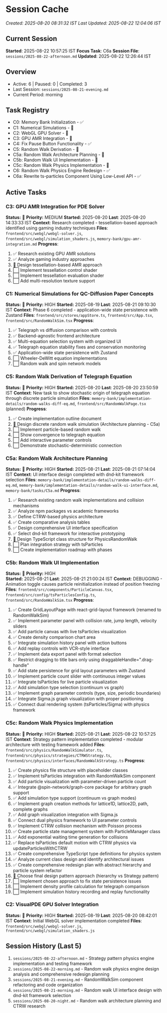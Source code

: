 # Session Cache

_Created: 2025-08-20 08:31:32 IST_
_Last Updated: 2025-08-22 12:04:06 IST_

## Current Session

**Started**: 2025-08-22 10:57:25 IST
**Focus Task**: C6a
**Session File**: `sessions/2025-08-22-afternoon.md`
**Updated**: 2025-08-22 12:26:44 IST

## Overview

- Active: 6 | Paused: 0 | Completed: 3
- Last Session: `sessions/2025-08-21-evening.md`
- Current Period: morning

## Task Registry

- C0: Memory Bank Initialization - ✅
- C1: Numerical Simulations - 🔄
- C2: WebGL GPU Solver - 🔄
- C3: GPU AMR Integration - 🔄
- C4: Fix Pause Button Functionality - ✅
- C5: Random Walk Derivation - 🔄
- C5a: Random Walk Architecture Planning - 🔄
- C5b: Random Walk UI Implementation - 🔄
- C5c: Random Walk Physics Implementation - 🔄
- C6: Random Walk Physics Engine Redesign - ✅
- C6a: Rewrite ts-particles Component Using Low-Level API - ✅

## Active Tasks

### C3: GPU AMR Integration for PDE Solver

**Status:** 🔄 **Priority:** MEDIUM
**Started:** 2025-08-20 **Last**: 2025-08-20 14:33:33 IST
**Context**: Research completed - tessellation-based approach identified using gaming industry techniques
**Files**: `frontend/src/webgl/webgl-solver.js`, `frontend/src/webgl/simulation_shaders.js`, `memory-bank/gpu-amr-integration.md`
**Progress**:

1. ✅ Research existing GPU AMR solutions
2. ✅ Analyze gaming industry approaches
3. 🔄 Design tessellation-based AMR approach
4. ⬜ Implement tessellation control shader
5. ⬜ Implement tessellation evaluation shader
6. ⬜ Add multi-resolution texture support

### C1: Numerical Simulations for QC-Diffusion Paper Concepts

**Status:** 🔄 **Priority:** HIGH
**Started:** 2025-08-19 **Last**: 2025-08-21 09:10:30 IST
**Context**: Phase 6 completed - application-wide state persistence with Zustand
**Files**: `frontend/src/stores/appStore.ts`, `frontend/src/App.tsx`, `frontend/src/RandomWalkSim.tsx`
**Progress**:

1. ✅ Telegraph vs diffusion comparison with controls
2. ✅ Backend-agnostic frontend architecture
3. ✅ Multi-equation selection system with organized UI
4. ✅ Telegraph equation stability fixes and conservation monitoring
5. ✅ Application-wide state persistence with Zustand
6. ⬜ Wheeler-DeWitt equation implementations
7. ⬜ Random walk and spin network models

### C5: Random Walk Derivation of Telegraph Equation

**Status:** 🔄 **Priority:** HIGH
**Started:** 2025-08-20 **Last**: 2025-08-20 23:50:59 IST
**Context**: New task to show stochastic origin of telegraph equation through discrete particle simulation
**Files**: `memory-bank/implementation-details/random-walks-diff-eq.md`, `frontend/src/RandomWalkPage.tsx` (planned)
**Progress**:

1. ✅ Create implementation outline document
2. 🔄 Design discrete random walk simulation (Architecture planning - C5a)
3. ⬜ Implement particle-based random walk
4. ⬜ Show convergence to telegraph equation
5. ⬜ Add interactive parameter controls
6. ⬜ Demonstrate stochastic-deterministic connection

### C5a: Random Walk Architecture Planning

**Status:** 🔄 **Priority:** HIGH
**Started:** 2025-08-21 **Last**: 2025-08-21 07:14:04 IST
**Context**: UI interface design completed with dnd-kit framework selection
**Files**: `memory-bank/implementation-details/random-walks-diff-eq.md`, `memory-bank/implementation-details/random-walk-ui-interface.md`, `memory-bank/tasks/C5a.md`
**Progress**:

1. ✅ Research existing random walk implementations and collision mechanisms
2. ✅ Analyze npm packages vs academic frameworks
3. ✅ Define CTRW-based physics architecture
4. ✅ Create comparative analysis tables
5. ✅ Design comprehensive UI interface specification
6. ✅ Select dnd-kit framework for interactive prototyping
7. 🔄 Design TypeScript class structure for PhysicsRandomWalk
8. ⬜ Plan integration strategy with tsParticles
9. ⬜ Create implementation roadmap with phases

### C5b: Random Walk UI Implementation

**Status:** 🔄 **Priority:** HIGH  
**Started:** 2025-08-21 **Last**: 2025-08-21 21:00:24 IST
**Context**: DEBUGGING - Animation toggle causes particle reinitialization instead of position freezing
**Files**: `frontend/src/components/ParticleCanvas.tsx`, `frontend/src/config/tsParticlesConfig.ts`, `frontend/src/RandomWalkSim.tsx`
**Progress**:

1. ✅ Create GridLayoutPage with react-grid-layout framework (renamed to RandomWalkSim)
2. ✅ Implement parameter panel with collision rate, jump length, velocity sliders
3. ✅ Add particle canvas with live tsParticles visualization
4. ✅ Create density comparison chart area
5. ✅ Integrate simulation history panel with action buttons
6. ✅ Add replay controls with VCR-style interface
7. ✅ Implement data export panel with format selection
8. ✅ Restrict dragging to title bars only using draggableHandle=".drag-handle"
9. ✅ Add state persistence for grid layout parameters with Zustand
10. ✅ Implement particle count slider with continuous integer values
11. ✅ Integrate tsParticles for live particle visualization
12. ✅ Add simulation type selection (continuum vs graph)
13. ✅ Implement graph parameter controls (type, size, periodic boundaries)
14. ✅ Integrate Sigma.js graph visualization with proper positioning
15. ✅ Connect dual rendering system (tsParticles/Sigma) with physics framework

### C5c: Random Walk Physics Implementation

**Status:** 🔄 **Priority:** HIGH
**Started:** 2025-08-21 **Last**: 2025-08-22 10:57:25 IST
**Context**: Strategy pattern implementation completed - modular architecture with testing framework added
**Files**: `frontend/src/physics/RandomWalkSimulator.ts`, `frontend/src/physics/strategies/CTRWStrategy.ts`, `frontend/src/physics/interfaces/RandomWalkStrategy.ts`
**Progress**:

1. ✅ Create physics file structure with placeholder classes
2. ✅ Implement tsParticles integration with RandomWalkSim component
3. ✅ Add particle visualization with parameter-driven particle count
4. ✅ Integrate @spin-network/graph-core package for arbitrary graph support
5. ✅ Add simulation type support (continuum vs graph modes)
6. ✅ Implement graph creation methods for lattice1D, lattice2D, path, complete graphs
7. ✅ Add graph visualization integration with Sigma.js
8. ✅ Connect dual physics framework to UI parameter controls
9. ✅ Implement CTRW collision mechanism with Poisson process
10. ✅ Create particle state management system with ParticleManager class
11. ✅ Add exponential waiting time generation for collisions
12. ✅ Replace tsParticles default motion with CTRW physics via updateParticlesWithCTRW
13. ✅ Create comprehensive TypeScript type definitions for physics system
14. ✅ Analyze current class design and identify architectural issues
15. ✅ Create comprehensive redesign plan with abstract hierarchy and particle system refactor
16. 🔄 Choose final design pattern approach (hierarchy vs Strategy pattern)
17. ⬜ Implement chosen approach to fix state persistence issues
18. ⬜ Implement density profile calculation for telegraph comparison
19. ⬜ Implement simulation history recording and replay functionality

### C2: VisualPDE GPU Solver Integration

**Status:** 🔄 **Priority:** HIGH
**Started:** 2025-08-19 **Last**: 2025-08-20 08:42:01 IST
**Context**: Initial WebGL solver implementation completed
**Files**: `frontend/src/webgl/webgl-solver.js`, `frontend/src/webgl/simulation_shaders.js`

## Session History (Last 5)

1. `sessions/2025-08-22-afternoon.md` - Strategy pattern physics engine implementation and testing framework
2. `sessions/2025-08-22-morning.md` - Random walk physics engine design analysis and comprehensive redesign planning
3. `sessions/2025-08-21-evening.md` - RandomWalkSim component refactoring and code organization
4. `sessions/2025-08-21-morning.md` - Random walk UI interface design with dnd-kit framework selection
5. `sessions/2025-08-20-night.md` - Random walk architecture planning and CTRW research
